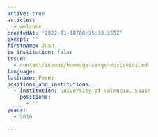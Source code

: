 ```yaml
---
active: true
articles:
  - welcome
createdAt: '2022-11-10T08:35:33.255Z'
exerpt: ''
firstname: Juan
is_institution: false
issue:
  - content/issues/hommage-serge-moscovici.md
language:
lastname: Perez
positions_and_institutions:
  - institution: University of Valencia, Spain
    positions:
      - ''
years:
  - 2016

---
```

